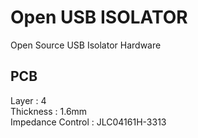 # Open USB ISOLATOR
Open Source USB Isolator Hardware

## PCB
Layer : 4  
Thickness : 1.6mm  
Impedance Control : JLC04161H-3313  



